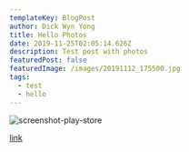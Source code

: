 ```yaml
---
templateKey: BlogPost
author: Dick Wyn Yong
title: Hello Photos
date: 2019-11-25T02:05:14.626Z
description: Test post with photos
featuredPost: false
featuredImage: /images/20191112_175500.jpg
tags:
  - test
  - hello
---
```

![screenshot-play-store](/images/screenshot_20191108-110051_google-play-store.jpg "title")

[link](https://dickwyn.xyz)
